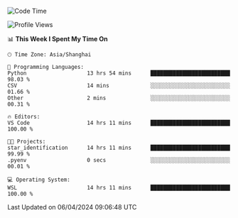 <!--START_SECTION:waka-->
![Code Time](http://img.shields.io/badge/Code%20Time-1%2C602%20hrs%2032%20mins-blue)

![Profile Views](http://img.shields.io/badge/Profile%20Views-0-blue)

📊 **This Week I Spent My Time On** 

```text
🕑︎ Time Zone: Asia/Shanghai

💬 Programming Languages: 
Python                   13 hrs 54 mins      █████████████████████████   98.03 % 
CSV                      14 mins             ░░░░░░░░░░░░░░░░░░░░░░░░░   01.66 % 
Other                    2 mins              ░░░░░░░░░░░░░░░░░░░░░░░░░   00.31 % 

🔥 Editors: 
VS Code                  14 hrs 11 mins      █████████████████████████   100.00 % 

🐱‍💻 Projects: 
star_identification      14 hrs 11 mins      █████████████████████████   99.99 % 
.pyenv                   0 secs              ░░░░░░░░░░░░░░░░░░░░░░░░░   00.01 % 

💻 Operating System: 
WSL                      14 hrs 11 mins      █████████████████████████   100.00 % 
```


 Last Updated on 06/04/2024 09:06:48 UTC
<!--END_SECTION:waka-->